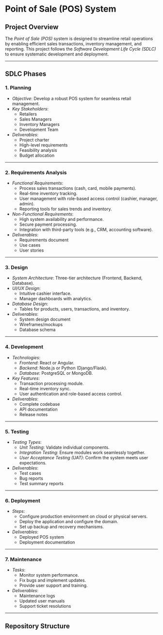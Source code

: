 # Point of Sale (POS) System

## Project Overview
The *Point of Sale (POS)* system is designed to streamline retail operations by enabling efficient sales transactions, inventory management, and reporting. This project follows the *Software Development Life Cycle (SDLC)* to ensure systematic development and deployment.

---

## SDLC Phases

### 1. Planning
- *Objective*: Develop a robust POS system for seamless retail management.
- *Key Stakeholders*: 
  - Retailers
  - Sales Managers
  - Inventory Managers
  - Development Team
- *Deliverables*:
  - Project charter
  - High-level requirements
  - Feasibility analysis
  - Budget allocation

---

### 2. Requirements Analysis
- *Functional Requirements*:
  - Process sales transactions (cash, card, mobile payments).
  - Real-time inventory tracking.
  - User management with role-based access control (cashier, manager, admin).
  - Reporting tools for sales trends and inventory.
- *Non-Functional Requirements*:
  - High system availability and performance.
  - Secure payment processing.
  - Integration with third-party tools (e.g., CRM, accounting software).
- *Deliverables*:
  - Requirements document
  - Use cases
  - User stories

---

### 3. Design
- *System Architecture*: Three-tier architecture (Frontend, Backend, Database).
- *UI/UX Design*:
  - Intuitive cashier interface.
  - Manager dashboards with analytics.
- *Database Design*:
  - Tables for products, users, transactions, and inventory.
- *Deliverables*:
  - System design document
  - Wireframes/mockups
  - Database schema

---

### 4. Development
- *Technologies*:
  - *Frontend*: React or Angular.
  - *Backend*: Node.js or Python (Django/Flask).
  - *Database*: PostgreSQL or MongoDB.
- *Key Features*:
  - Transaction processing module.
  - Real-time inventory sync.
  - User authentication and role-based access control.
- *Deliverables*:
  - Complete codebase
  - API documentation
  - Release notes

---

### 5. Testing
- *Testing Types*:
  - *Unit Testing*: Validate individual components.
  - *Integration Testing*: Ensure modules work seamlessly together.
  - *User Acceptance Testing (UAT)*: Confirm the system meets user expectations.
- *Deliverables*:
  - Test cases
  - Bug reports
  - Test summary reports

---

### 6. Deployment
- *Steps*:
  - Configure production environment on cloud or physical servers.
  - Deploy the application and configure the domain.
  - Set up backup and recovery mechanisms.
- *Deliverables*:
  - Deployed POS system
  - Deployment documentation

---

### 7. Maintenance
- *Tasks*:
  - Monitor system performance.
  - Fix bugs and implement updates.
  - Provide user support and training.
- *Deliverables*:
  - Maintenance logs
  - Updated user manuals
  - Support ticket resolutions

---

## Repository Structure      
